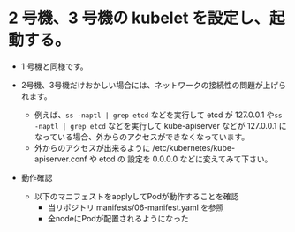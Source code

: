 # 2 号機、3 号機の kubelet を設定し、起動する。

* 1 号機と同様です。

* 2号機、3号機だけおかしい場合には、ネットワークの接続性の問題が上げられます。
    * 例えば、`ss -naptl | grep etcd` などを実行して etcd が 127.0.0.1 や`ss -naptl | grep etcd` などを実行して kube-apiserver などが 127.0.0.1 になっている場合、外からのアクセスができなくなっています。
    * 外からのアクセスが出来るように /etc/kubernetes/kube-apiserver.conf や etcd の 設定を 0.0.0.0 などに変えてみて下さい。

* 動作確認
    * 以下のマニフェストをapplyしてPodが動作することを確認
        * 当リポジトリ manifests/06-manifest.yaml を参照
        * 全nodeにPodが配置されるようになった
